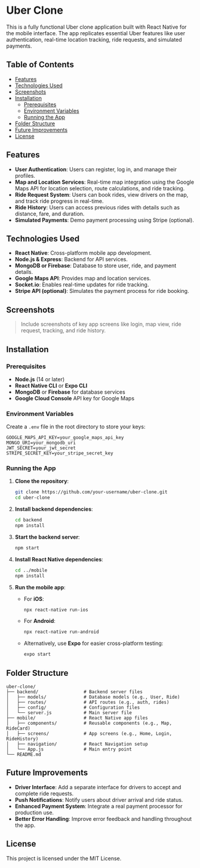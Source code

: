 

# Uber Clone

This is a fully functional Uber clone application built with React Native for the mobile interface. The app replicates essential Uber features like user authentication, real-time location tracking, ride requests, and simulated payments.

## Table of Contents

- [Features](#features)
- [Technologies Used](#technologies-used)
- [Screenshots](#screenshots)
- [Installation](#installation)
  - [Prerequisites](#prerequisites)
  - [Environment Variables](#environment-variables)
  - [Running the App](#running-the-app)
- [Folder Structure](#folder-structure)
- [Future Improvements](#future-improvements)
- [License](#license)

## Features

- **User Authentication**: Users can register, log in, and manage their profiles.
- **Map and Location Services**: Real-time map integration using the Google Maps API for location selection, route calculations, and ride tracking.
- **Ride Request System**: Users can book rides, view drivers on the map, and track ride progress in real-time.
- **Ride History**: Users can access previous rides with details such as distance, fare, and duration.
- **Simulated Payments**: Demo payment processing using Stripe (optional).

## Technologies Used

- **React Native**: Cross-platform mobile app development.
- **Node.js & Express**: Backend for API services.
- **MongoDB or Firebase**: Database to store user, ride, and payment details.
- **Google Maps API**: Provides map and location services.
- **Socket.io**: Enables real-time updates for ride tracking.
- **Stripe API (optional)**: Simulates the payment process for ride booking.

## Screenshots

> Include screenshots of key app screens like login, map view, ride request, tracking, and ride history.

## Installation

### Prerequisites

- **Node.js** (14 or later)
- **React Native CLI** or **Expo CLI**
- **MongoDB** or **Firebase** for database services
- **Google Cloud Console** API key for Google Maps

### Environment Variables

Create a `.env` file in the root directory to store your keys:

```plaintext
GOOGLE_MAPS_API_KEY=your_google_maps_api_key
MONGO_URI=your_mongodb_uri
JWT_SECRET=your_jwt_secret
STRIPE_SECRET_KEY=your_stripe_secret_key
```

### Running the App

1. **Clone the repository**:

   ```bash
   git clone https://github.com/your-username/uber-clone.git
   cd uber-clone
   ```

2. **Install backend dependencies**:

   ```bash
   cd backend
   npm install
   ```

3. **Start the backend server**:

   ```bash
   npm start
   ```

4. **Install React Native dependencies**:

   ```bash
   cd ../mobile
   npm install
   ```

5. **Run the mobile app**:

   - For **iOS**:

     ```bash
     npx react-native run-ios
     ```

   - For **Android**:

     ```bash
     npx react-native run-android
     ```

   - Alternatively, use **Expo** for easier cross-platform testing:

     ```bash
     expo start
     ```

## Folder Structure

```
uber-clone/
├── backend/                 # Backend server files
│   ├── models/              # Database models (e.g., User, Ride)
│   ├── routes/              # API routes (e.g., auth, rides)
│   ├── config/              # Configuration files
│   └── server.js            # Main server file
├── mobile/                  # React Native app files
│   ├── components/          # Reusable components (e.g., Map, RideCard)
│   ├── screens/             # App screens (e.g., Home, Login, RideHistory)
│   ├── navigation/          # React Navigation setup
│   └── App.js               # Main entry point
└── README.md
```

## Future Improvements

- **Driver Interface**: Add a separate interface for drivers to accept and complete ride requests.
- **Push Notifications**: Notify users about driver arrival and ride status.
- **Enhanced Payment System**: Integrate a real payment processor for production use.
- **Better Error Handling**: Improve error feedback and handling throughout the app.

## License

This project is licensed under the MIT License.
